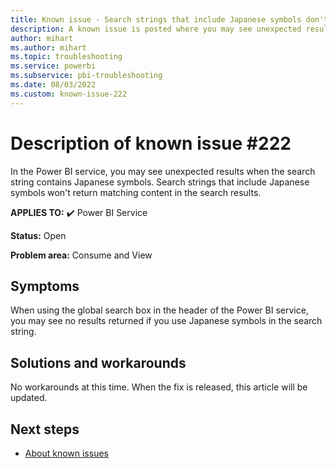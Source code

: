 ```yaml
---
title: Known issue - Search strings that include Japanese symbols don't return matches
description: A known issue is posted where you may see unexpected results when the search string contains Japanese symbols
author: mihart
ms.author: mihart
ms.topic: troubleshooting  
ms.service: powerbi
ms.subservice: pbi-troubleshooting
ms.date: 08/03/2022
ms.custom: known-issue-222
---
```


# Description of known issue #222

In the Power BI service, you may see unexpected results when the search string contains Japanese symbols. Search strings that include Japanese symbols won't return matching content in the search results.

**APPLIES TO:** ✔️ Power BI Service

**Status:** Open

**Problem area:** Consume and View


## Symptoms

When using the global search box in the header of the Power BI service, you may see no results returned if you use Japanese symbols in the search string.

## Solutions and workarounds

No workarounds at this time. When the fix is released, this article will be updated.

## Next steps

- [About known issues](/power-bi/troubleshoot/known-issues/power-bi-known-issues)

